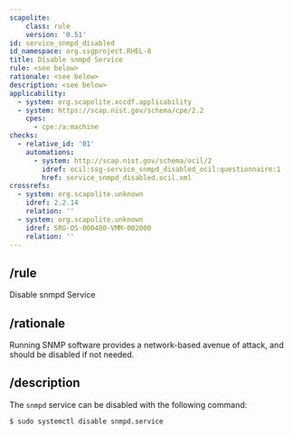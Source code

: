 ```yaml
---
scapolite:
    class: rule
    version: '0.51'
id: service_snmpd_disabled
id_namespace: org.ssgproject.RHEL-8
title: Disable snmpd Service
rule: <see below>
rationale: <see below>
description: <see below>
applicability:
  - system: org.scapolite.xccdf.applicability
  - system: https://scap.nist.gov/schema/cpe/2.2
    cpes:
      - cpe:/a:machine
checks:
  - relative_id: '01'
    automations:
      - system: http://scap.nist.gov/schema/ocil/2
        idref: ocil:ssg-service_snmpd_disabled_ocil:questionnaire:1
        href: service_snmpd_disabled.ocil.xml
crossrefs:
  - system: org.scapolite.unknown
    idref: 2.2.14
    relation: ''
  - system: org.scapolite.unknown
    idref: SRG-OS-000480-VMM-002000
    relation: ''
---
```



## /rule

Disable snmpd Service

## /rationale

Running
SNMP software provides a network-based avenue of attack, and should be
disabled if not needed.

## /description

The `snmpd` service can be disabled with the following command:

``` 
$ sudo systemctl disable snmpd.service
```
